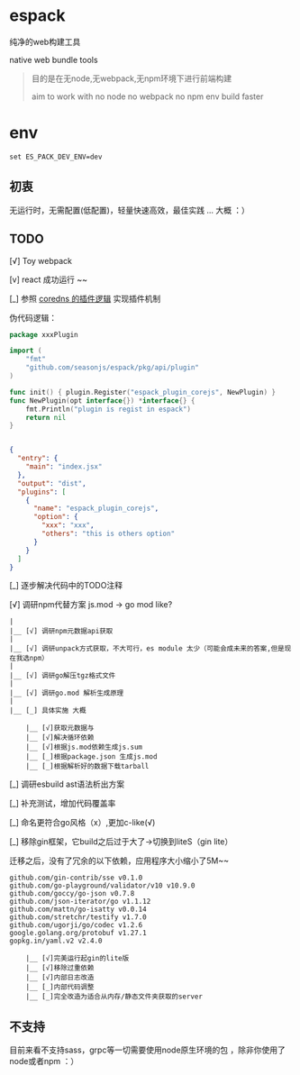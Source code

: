 # espack

纯净的web构建工具

native web bundle tools

> 目的是在无node,无webpack,无npm环境下进行前端构建
>
> aim to work with no node no webpack no npm env build faster

# env

```env
set ES_PACK_DEV_ENV=dev
```

## 初衷

无运行时，无需配置(低配置)，轻量快速高效，最佳实践 ... 大概 ：）

## TODO

[√] Toy webpack

[v] react 成功运行 ~~

[_] 参照 [coredns 的插件逻辑](https://coredns.io/2016/12/19/writing-plugins-for-coredns) 实现插件机制

伪代码逻辑：

```go
package xxxPlugin

import (
	"fmt"
	"github.com/seasonjs/espack/pkg/api/plugin"
)

func init() { plugin.Register("espack_plugin_corejs", NewPlugin) }
func NewPlugin(opt interface{}) *interface{} {
	fmt.Println("plugin is regist in espack")
	return nil
}

```

```json

{
  "entry": {
    "main": "index.jsx"
  },
  "output": "dist",
  "plugins": [
    {
      "name": "espack_plugin_corejs",
      "option": {
        "xxx": "xxx",
        "others": "this is others option"
      }
    }
  ]
}
```

[_] 逐步解决代码中的TODO注释

[√] 调研npm代替方案 js.mod -> go mod like?

```
|
|__ [√] 调研npm元数据api获取
|
|__ [√] 调研unpack方式获取，不大可行，es module 太少（可能会成未来的答案,但是现在我选npm）
|
|__ [√] 调研go解压tgz格式文件
|
|__ [√] 调研go.mod 解析生成原理
|
|__ [_] 具体实施 大概

    |__ [√]获取元数据与
    |__ [√]解决循环依赖
    |__ [√]根据js.mod依赖生成js.sum
    |__ [_]根据package.json 生成js.mod
    |__ [_]根据解析好的数据下载tarball
```

[_] 调研esbuild ast语法析出方案

[_] 补充测试，增加代码覆盖率

[_] 命名更符合go风格（x）,更加c-like(√)

[_] 移除gin框架，它build之后过于大了->切换到liteS（gin lite）

迁移之后，没有了冗余的以下依赖，应用程序大小缩小了5M~~
```text
github.com/gin-contrib/sse v0.1.0
github.com/go-playground/validator/v10 v10.9.0
github.com/goccy/go-json v0.7.8
github.com/json-iterator/go v1.1.12
github.com/mattn/go-isatty v0.0.14
github.com/stretchr/testify v1.7.0
github.com/ugorji/go/codec v1.2.6
google.golang.org/protobuf v1.27.1
gopkg.in/yaml.v2 v2.4.0
```
```
    |__ [√]完美运行起gin的lite版 
    |__ [√]移除过重依赖
    |__ [√]内部日志改造
    |__ [_]内部代码调整
    |__ [_]完全改造为适合从内存/静态文件夹获取的server
```

## 不支持

目前来看不支持sass，grpc等一切需要使用node原生环境的包 ，除非你使用了node或者npm ：）